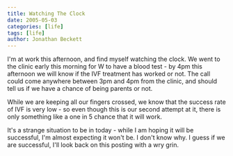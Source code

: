 ```yaml
---
title: Watching The Clock
date: 2005-05-03
categories: [life]
tags: [life]
author: Jonathan Beckett
---
```


I'm at work this afternoon, and find myself watching the clock. We went to the clinic early this morning for W to have a blood test - by 4pm this afternoon we will know if the IVF treatment has worked or not. The call could come anywhere between 3pm and 4pm from the clinic, and should tell us if we have a chance of being parents or not.

While we are keeping all our fingers crossed, we know that the success rate of IVF is very low - so even though this is our second attempt at it, there is only something like a one in 5 chance that it will work.

It's a strange situation to be in today - while I am hoping it will be successful, I'm almost expecting it won't be. I don't know why. I guess if we are successful, I'll look back on this posting with a wry grin.